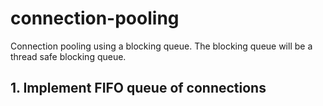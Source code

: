 # connection-pooling
Connection pooling using a blocking queue. The blocking queue will be a thread safe blocking queue.

## 1. Implement FIFO queue of connections